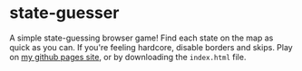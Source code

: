 # state-guesser
A simple state-guessing browser game! Find each state on the map as quick as you can. If you're feeling hardcore, disable borders and skips. Play on [my github pages site](https://red-g.github.io/state-guesser/), or by downloading the `index.html` file.
